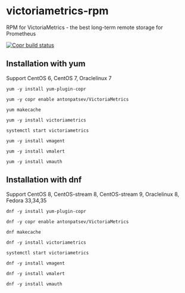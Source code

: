 # victoriametrics-rpm
RPM for VictoriaMetrics - the best long-term remote storage for Prometheus

[![Copr build status](https://copr.fedorainfracloud.org/coprs/antonpatsev/VictoriaMetrics/package/victoriametrics/status_image/last_build.png)](https://copr.fedorainfracloud.org/coprs/antonpatsev/VictoriaMetrics/package/victoriametrics/)

## Installation with yum
Support CentOS 6, CentOS 7, Oraclelinux 7

```
yum -y install yum-plugin-copr

yum -y copr enable antonpatsev/VictoriaMetrics

yum makecache

yum -y install victoriametrics

systemctl start victoriametrics

yum -y install vmagent

yum -y install vmalert

yum -y install vmauth
```

## Installation with dnf
Support CentOS 8, CentOS-stream 8, CentOS-stream 9, Oraclelinux 8, Fedora 33,34,35

```
dnf -y install yum-plugin-copr

dnf -y copr enable antonpatsev/VictoriaMetrics

dnf makecache

dnf -y install victoriametrics

systemctl start victoriametrics

dnf -y install vmagent

dnf -y install vmalert

dnf -y install vmauth
```
